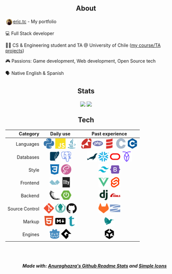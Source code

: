<h2 align="center">About</h2>

<img align="center" width=24 src="./icons/personal.png" /><a href="http://eric.tc">eric.tc</a> - My portfolio

💻 Full Stack developer

👨‍🎓 CS & Engineering student and TA @ University of Chile (<a href="https://github.com/Nyveon/Nyveon/blob/main/University.md">my course/TA projects</a>)

🎮 Passions: Game development, Web development, Open Source tech

🗣 Native English & Spanish

<!-- ---------------------------------------------------------------------------- -->

<h2 align="center">Stats</h2>

<p align="center">
<picture height=200 align="center">
  <source
    height=200 align="center"
    srcset="https://github-readme-stats.vercel.app/api?username=Nyveon&hide_rank=true&show_icons=true&hide_border=true&count_private=true&theme=catppuccin_mocha"
    media="(prefers-color-scheme: dark)"
  />
  <source
    height=200 align="center"
    srcset="https://github-readme-stats.vercel.app/api?username=Nyveon&hide_rank=true&show_icons=true&hide_border=true&count_private=true&theme=catppuccin_latte"
    media="(prefers-color-scheme: light), (prefers-color-scheme: no-preference)"
  />
  <img height=200 align="center" src="https://github-readme-stats.vercel.app/api?username=Nyveon&hide_rank=true&show_icons=true&hide_border=true&count_private=true&theme=catppuccin_mocha" />
</picture>

<picture height=200 align="center">
  <source
    height=200 align="center"
    srcset="https://github-readme-stats.vercel.app/api/top-langs/?username=Nyveon&layout=compact&hide_border=true&count_private=true&langs_count=10&theme=catppuccin_mocha"
    media="(prefers-color-scheme: dark)"
  />
  <source
    height=200 align="center"
    srcset="https://github-readme-stats.vercel.app/api/top-langs/?username=Nyveon&layout=compact&hide_border=true&count_private=true&langs_count=10&theme=catppuccin_latte"
    media="(prefers-color-scheme: light), (prefers-color-scheme: no-preference)"
  />
  <img height=200 align="center" src="https://github-readme-stats.vercel.app/api/top-langs/?username=Nyveon&layout=compact&hide_border=true&count_private=true&langs_count=10&theme=catppuccin_mocha" />
</picture>
</p>

<!-- ---------------------------------------------------------------------------- -->

<h2 align="center">Tech</h2>

<div align="center">

<!-- start:tech -->
| Category | Daily use | Past experience |
| -------: | :-------: | :-------------: |
| Languages | <picture><img alt="Python" title="Python" height=32 src="./icons/python.svg" /></picture> <picture><img alt="JavaScript" title="JavaScript" height=32 src="./icons/javascript.svg" /></picture> <picture><img alt="Java" title="Java" height=32 src="./icons/java.svg" /></picture> | <picture><img alt="Ruby" title="Ruby" height=32 src="./icons/ruby.svg" /></picture> <picture><img alt="PHP" title="PHP" height=32 src="./icons/php.svg" /></picture> <picture><img alt="Scala" title="Scala" height=32 src="./icons/scala.svg" /></picture> <picture><img alt="C" title="C" height=32 src="./icons/c.svg" /></picture> <picture><img alt="C++" title="C++" height=32 src="./icons/cplusplus.svg" /></picture> |
| Databases | <picture><img alt="SQLite" title="SQLite" height=32 src="./icons/sqlite.svg" /></picture> <picture><img alt="PostgreSQL" title="PostgreSQL" height=32 src="./icons/postgresql.svg" /></picture> | <picture><img alt="MariaDB" title="MariaDB" height=32 src="./icons/mariadb.svg" /></picture> <picture><img alt="Snowflake" title="Snowflake" height=32 src="./icons/snowflake.svg" /></picture> <picture><img alt="Oracle" title="Oracle" height=32 src="./icons/oracle.svg" /></picture> <picture><img alt="Cockroach" title="Cockroach" height=32 src="./icons/cockroach.svg" /></picture> |
| Style | <picture><img alt="CSS3" title="CSS3" height=32 src="./icons/css3.svg" /></picture> <picture><img alt="Sass" title="Sass" height=32 src="./icons/sass.svg" /></picture> | <picture><img alt="Tailwind CSS" title="Tailwind CSS" height=32 src="./icons/tailwindcss.svg" /></picture> <picture><img alt="Bootstrap" title="Bootstrap" height=32 src="./icons/bootstrap.svg" /></picture> |
| Frontend | <picture><img alt="Alpine.js" title="Alpine.js" height=32 src="./icons/alpinedotjs.svg" /></picture> <picture><img alt="Eleventy" title="Eleventy" height=32 src="./icons/eleventy.svg" /></picture> | <picture><img alt="Vue.js" title="Vue.js" height=32 src="./icons/vuedotjs.svg" /></picture> <picture><img alt="Svelte" title="Svelte" height=32 src="./icons/svelte.svg" /></picture> |
| Backend | <picture><img alt="Flask" title="Flask" height=32 src="./icons/flask.svg" /></picture> <picture><img alt="Spring Boot" title="Spring Boot" height=32 src="./icons/springboot.svg" /></picture> | <picture><img alt="Django" title="Django" height=32 src="./icons/django.svg" /></picture> <picture><img alt="Ruby on Rails" title="Ruby on Rails" height=32 src="./icons/rubyonrails.svg" /></picture> |
| Source Control | <picture><img alt="Git" title="Git" height=32 src="./icons/git.svg" /></picture> <picture><img alt="GitKraken" title="GitKraken" height=32 src="./icons/gitkraken.svg" /></picture> <picture><img alt="GitHub" title="GitHub" height=32 src="./icons/github.svg" /></picture> | <picture><img alt="GitLab" title="GitLab" height=32 src="./icons/gitlab.svg" /></picture> <picture><img alt="Subversion" title="Subversion" height=32 src="./icons/subversion.svg" /></picture> |
| Markup | <picture><img alt="HTML5" title="HTML5" height=32 src="./icons/html5.svg" /></picture> <picture><img alt="Markdown" title="Markdown" height=32 src="./icons/markdown.svg" /></picture> <picture><img alt="Typst" title="Typst" height=32 src="./icons/typst.svg" /></picture> | <picture><img alt="LaTeX" title="LaTeX" height=32 src="./icons/latex.svg" /></picture> |
| Engines | <picture><img alt="Godot" title="Godot" height=32 src="./icons/godot.svg" /></picture> <picture><img alt="Gamemaker" title="Gamemaker" height=32 src="./icons/gamemaker.svg" /></picture> | <picture><img alt="Unity" title="Unity" height=32 src="./icons/unity.svg" /></picture> |

<!-- end:tech -->
</div>

<br/>
<br/>

<!-- ---------------------------------------------------------------------------- -->

<h5 align="right">
Made with: <a href="https://github.com/anuraghazra/github-readme-stats">Anuraghazra's Github Readme Stats</a> and <a href="https://github.com/simple-icons/simple-icons">Simple Icons</a>
</h5>

<!-- ---------------------------------------------------------------------------- -->

